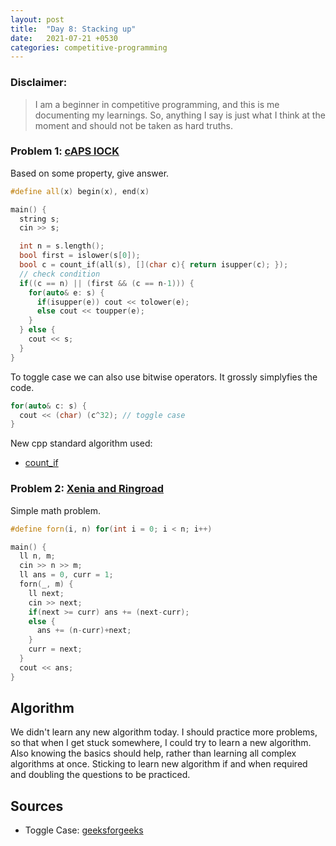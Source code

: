 ```yaml
---
layout: post
title:  "Day 8: Stacking up"
date:   2021-07-21 +0530
categories: competitive-programming
---
```

### Disclaimer:
> I am a beginner in competitive programming, and this is me documenting my learnings. So, anything I say is just what I think at the moment and should not be taken as hard truths.

### Problem 1: [cAPS lOCK](https://codeforces.com/problemset/problem/131/A)

Based on some property, give answer.

```cpp
#define all(x) begin(x), end(x)

main() {
  string s;
  cin >> s;

  int n = s.length();
  bool first = islower(s[0]);
  bool c = count_if(all(s), [](char c){ return isupper(c); });
  // check condition
  if((c == n) || (first && (c == n-1))) {
    for(auto& e: s) {
	  if(isupper(e)) cout << tolower(e);
	  else cout << toupper(e);
	}  
  } else {
    cout << s;
  }
}
```
To toggle case we can also use bitwise operators. It grossly simplyfies the code.
```cpp
for(auto& c: s) {
  cout << (char) (c^32); // toggle case
}
```

New cpp standard algorithm used:
- [count_if](https://www.cplusplus.com/reference/algorithm/count_if/)

### Problem 2: [Xenia and Ringroad](https://codeforces.com/problemset/problem/339/B)

Simple math problem.

```cpp
#define forn(i, n) for(int i = 0; i < n; i++)

main() {
  ll n, m;
  cin >> n >> m;
  ll ans = 0, curr = 1; 
  forn(_, m) {
	ll next;
	cin >> next;
	if(next >= curr) ans += (next-curr);
	else {
	  ans += (n-curr)+next;
	}
	curr = next;
  }
  cout << ans;
}
```

## Algorithm

We didn't learn any new algorithm today.
I should practice more problems, so that when I get stuck somewhere, I could try to learn a new algorithm.
Also knowing the basics should help, rather than learning all complex algorithms at once.
Sticking to learn new algorithm if and when required and doubling the questions to be practiced.

## Sources
- Toggle Case: [geeksforgeeks](https://www.geeksforgeeks.org/toggle-case-string-using-bitwise-operators/)
